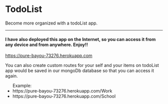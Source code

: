 # TodoList
Become more organized with a todoList app.

***
#### I have also deployed this app on the Internet, so you can access it from any device and from anywhere. Enjoy!! 
   https://pure-bayou-73276.herokuapp.com

You can also create custom routes for your self and your items on todoList app would be saved in our mongoDb database so that you can access it again. </br>
<ul>Example: 
  <li>https://pure-bayou-73276.herokuapp.com/Work </li>
  <li>https://pure-bayou-73276.herokuapp.com/School </li>
</ul>
